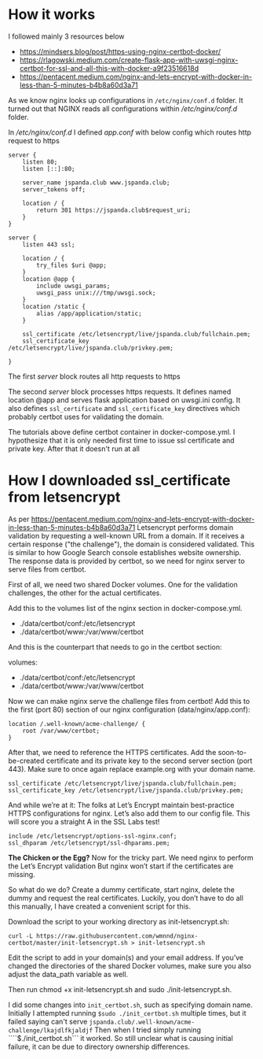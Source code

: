 # How it works
I followed mainly 3 resources below
- https://mindsers.blog/post/https-using-nginx-certbot-docker/
- https://rlagowski.medium.com/create-flask-app-with-uwsgi-nginx-certbot-for-ssl-and-all-this-with-docker-a9f23516618d
- https://pentacent.medium.com/nginx-and-lets-encrypt-with-docker-in-less-than-5-minutes-b4b8a60d3a71

As we know nginx looks up configurations in ```/etc/nginx/conf.d``` folder.
It turned out that NGINX reads all configurations within */etc/nginx/conf.d* folder.

In */etc/nginx/conf.d* I defined *app.conf* with below config which routes http request to https

```
server {
    listen 80;
    listen [::]:80;

    server_name jspanda.club www.jspanda.club;
    server_tokens off;

    location / {
        return 301 https://jspanda.club$request_uri;
    }
}

server {
    listen 443 ssl;

    location / {
        try_files $uri @app;
    }
    location @app {
        include uwsgi_params;
        uwsgi_pass unix:///tmp/uwsgi.sock;
    }
    location /static {
        alias /app/application/static;
    }

    ssl_certificate /etc/letsencrypt/live/jspanda.club/fullchain.pem;
    ssl_certificate_key /etc/letsencrypt/live/jspanda.club/privkey.pem;
    
}
```

The first *server* block routes all http requests to https

The second *server* block processes https requests.
It defines named location @app and serves flask application based on uwsgi.ini config.
It also defines ```ssl_certificate``` and ```ssl_certificate_key``` directives which probably certbot uses for validating the domain.

The tutorials above define certbot container in docker-compose.yml.
I hypothesize that it is only needed first time to issue ssl certificate and private key.
After that it doesn't run at all

# How I downloaded ssl_certificate from letsencrypt
As per https://pentacent.medium.com/nginx-and-lets-encrypt-with-docker-in-less-than-5-minutes-b4b8a60d3a71
Letsencrypt performs domain validation by requesting a well-known URL from a domain.
If it receives a certain response ("the challenge"), the domain is considered validated.
This is similar to how Google Search console establishes website ownership.
The response data is provided by certbot, so we need for nginx server to serve files from certbot.

First of all, we need two shared Docker volumes. One for the validation challenges, the other for the actual certificates.

Add this to the volumes list of the nginx section in docker-compose.yml.

- ./data/certbot/conf:/etc/letsencrypt
- ./data/certbot/www:/var/www/certbot

And this is the counterpart that needs to go in the certbot section:

volumes:
  - ./data/certbot/conf:/etc/letsencrypt
  - ./data/certbot/www:/var/www/certbot

Now we can make nginx serve the challenge files from certbot! Add this to the first (port 80) section of our nginx configuration (data/nginx/app.conf):

```
location /.well-known/acme-challenge/ {
    root /var/www/certbot;
}
```

After that, we need to reference the HTTPS certificates. Add the soon-to-be-created certificate and its private key to the second server section (port 443). Make sure to once again replace example.org with your domain name.

```
ssl_certificate /etc/letsencrypt/live/jspanda.club/fullchain.pem;
ssl_certificate_key /etc/letsencrypt/live/jspanda.club/privkey.pem;
```

And while we’re at it: The folks at Let’s Encrypt maintain best-practice HTTPS configurations for nginx. Let’s also add them to our config file. This will score you a straight A in the SSL Labs test!

```
include /etc/letsencrypt/options-ssl-nginx.conf;
ssl_dhparam /etc/letsencrypt/ssl-dhparams.pem;
```

**The Chicken or the Egg?**
Now for the tricky part. We need nginx to perform the Let’s Encrypt validation But nginx won’t start if the certificates are missing.

So what do we do? Create a dummy certificate, start nginx, delete the dummy and request the real certificates.
Luckily, you don’t have to do all this manually, I have created a convenient script for this.

Download the script to your working directory as init-letsencrypt.sh:

```
curl -L https://raw.githubusercontent.com/wmnnd/nginx-certbot/master/init-letsencrypt.sh > init-letsencrypt.sh
```

Edit the script to add in your domain(s) and your email address. If you’ve changed the directories of the shared Docker volumes, make sure you also adjust the data_path variable as well.

Then run chmod +x init-letsencrypt.sh and sudo ./init-letsencrypt.sh.

I did some changes into ```init_certbot.sh```, such as specifying domain name.
Initially I attempted running ```$sudo ./init_certbot.sh``` multiple times, but it failed saying can't serve ```jspanda.club/.well-known/acme-challenge/lkajdlfkjaldjf```
Then when I tried simply running ````$./init_certbot.sh``` it worked.
So still unclear what is causing initial failure, it can be due to directory ownership differences.